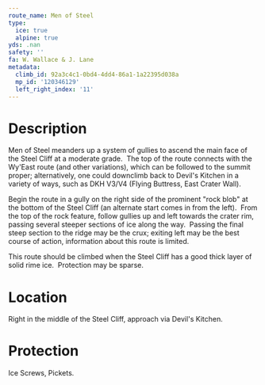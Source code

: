 ```yaml
---
route_name: Men of Steel
type:
  ice: true
  alpine: true
yds: .nan
safety: ''
fa: W. Wallace & J. Lane
metadata:
  climb_id: 92a3c4c1-0bd4-4dd4-86a1-1a22395d038a
  mp_id: '120346129'
  left_right_index: '11'
---
```

# Description
Men of Steel meanders up a system of gullies to ascend the main face of the Steel Cliff at a moderate grade.  The top of the route connects with the Wy'East route (and other variations), which can be followed to the summit proper; alternatively, one could downclimb back to Devil's Kitchen in a variety of ways, such as DKH V3/V4 (Flying Buttress, East Crater Wall).

Begin the route in a gully on the right side of the prominent "rock blob" at the bottom of the Steel Cliff (an alternate start comes in from the left).  From the top of the rock feature, follow gullies up and left towards the crater rim, passing several steeper sections of ice along the way.  Passing the final steep section to the ridge may be the crux; exiting left may be the best course of action, information about this route is limited.

This route should be climbed when the Steel Cliff has a good thick layer of solid rime ice.  Protection may be sparse.

# Location
Right in the middle of the Steel Cliff, approach via Devil's Kitchen.

# Protection
Ice Screws, Pickets.

